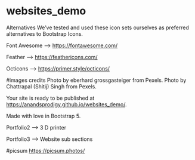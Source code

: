 # websites_demo

Alternatives
We’ve tested and used these icon sets ourselves as preferred alternatives to Bootstrap Icons.

Font Awesome --> https://fontawesome.com/

Feather --> https://feathericons.com/

Octicons --> https://primer.style/octicons/


#images credits
Photo by eberhard grossgasteiger from Pexels.
Photo by Chattrapal (Shitij) Singh from Pexels.


Your site is ready to be published at https://anandsprodigy.github.io/websites_demo/.


Made with love in Bootstrap 5.



Portfolio2 --> 3 D printer

Portfolio3 --> Website sub sections

#picsum
https://picsum.photos/
